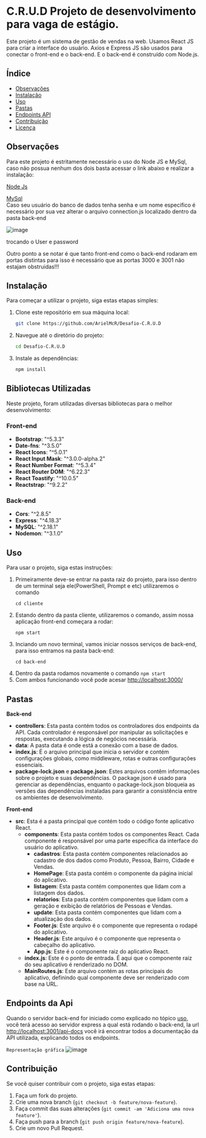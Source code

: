 # C.R.U.D Projeto de desenvolvimento para vaga de estágio.
Este projeto é um sistema de gestão de vendas na web. Usamos React JS para criar a interface do usuário. Axios e Express JS são usados para conectar o front-end e o back-end. E o back-end é construído com Node.js.
## Índice

- [Observações](#observações)
- [Instalação](#instalação)
- [Uso](#uso)
- [Pastas](#Pasta)
- [Endpoints API](#Endpoints)
- [Contribuição](#contribuição)
- [Licença](#licença)

## Observações
Para este projeto é estritamente necessário o uso do Node JS e MySql, caso não possua nenhum dos dois basta acessar o link abaixo e realizar a instalação:

[Node Js](https://nodejs.org/en)

[MySql](https://dev.mysql.com/downloads/workbench/)
</br> 
Caso seu usuário do banco de dados tenha senha e um nome especifico é necessário por sua vez alterar o arquivo connection.js localizado dentro da pasta back-end

![image](https://github.com/ArielMcR/Desafio-C.R.U.D/assets/91798390/08b46e6a-15a7-41f3-b591-df0e27da0055)

trocando o User e password

Outro ponto a se notar é que tanto front-end como o back-end rodaram em portas distintas para isso é necessário que as portas 3000 e 3001 não estajam obstruidas!!!

## Instalação

Para começar a utilizar o projeto, siga estas etapas simples:

1. Clone este repositório em sua máquina local:

    ```bash
    git clone https://github.com/ArielMcR/Desafio-C.R.U.D
    ```

2. Navegue até o diretório do projeto:

    ```bash
    cd Desafio-C.R.U.D
    ```

3. Instale as dependências:

    ```bash
    npm install
    ```
## Bibliotecas Utilizadas

Neste projeto, foram utilizadas diversas bibliotecas para o melhor desenvolvimento:

### Front-end

- **Bootstrap**: "^5.3.3"
- **Date-fns**: "^3.5.0"
- **React Icons**: "^5.0.1"
- **React Input Mask**: "^3.0.0-alpha.2"
- **React Number Format**: "^5.3.4"
- **React Router DOM**: "^6.22.3"
- **React Toastify**: "^10.0.5"
- **Reactstrap**: "^9.2.2"

### Back-end

- **Cors**: "^2.8.5"
- **Express**: "^4.18.3"
- **MySQL**: "^2.18.1"
- **Nodemon**: "^3.1.0"

## Uso

Para usar o projeto, siga estas instruções:

1. Primeiramente deve-se entrar na pasta raiz do projeto, para isso dentro de um terminal seja ele(PowerShell, Prompt e etc) utilizaremos o comando
    ```
    cd cliente
    ````
2. Estando dentro da pasta cliente, utilizaremos o comando, assim nossa aplicação front-end começara a rodar:
    ```
    npm start
    ````
3. Inciando um novo terminal, vamos iniciar nossos serviços de back-end, para isso entramos na pasta back-end:
    ```
    cd back-end
    ````
4. Dentro da pasta rodamos novamente o comando `npm start`
5. Com ambos funcionando você pode acesar [http://localhost:3000/](http://localhost:3000)
## Pastas
**Back-end**
* **controllers**: Esta pasta contém todos os controladores dos endpoints da API. Cada controlador é responsável por manipular as solicitações e respostas, executando a lógica de negócios necessária.
* **data**: A pasta data é onde está a conexão com a base de dados.
* **index.js**: É o arquivo principal que inicia o servidor e contém configurações globais, como middleware, rotas e outras configurações essenciais.
* **package-lock.json** e **package.json**: Estes arquivos contêm informações sobre o projeto e suas dependências. O package.json é usado para gerenciar as dependências, enquanto o package-lock.json bloqueia as versões das dependências instaladas para garantir a consistência entre os ambientes de desenvolvimento.

**Front-end**
- **src**: Esta é a pasta principal que contém todo o código fonte aplicativo React.
    - **components**: Esta pasta contém todos os componentes React. Cada componente é responsável por uma parte específica da interface do usuário do aplicativo.
        - **cadastros**: Esta pasta contém componentes relacionados ao cadastro de dos dados como Produto, Pessoa, Bairro, Cidade e Vendas.
        - **HomePage**: Esta pasta contém o componente da página inicial do aplicativo.
        - **listagem**: Esta pasta contém componentes que lidam com a listagem dos dados.
        - **relatorios**: Esta pasta contém componentes que lidam com a geração e exibição de relatórios de Pessoas e Vendas.
        - **update**: Esta pasta contém componentes que lidam com a atualização dos dados.
        - **Footer.js**: Este arquivo é o componente que representa o rodapé do aplicativo.
        - **Header.js**: Este arquivo é o componente que representa o cabeçalho do aplicativo.
        - **App.js**: Este é o componente raiz do aplicativo React.
    - **index.js**: Este é o ponto de entrada. É aqui que o componente raiz do seu aplicativo é renderizado no DOM.
    - **MainRoutes.js**: Este arquivo contém as rotas principais do  aplicativo, definindo qual componente deve ser renderizado com base na URL.

## Endpoints da Api
Quando o servidor back-end for iniciado como explicado no tópico [uso](#uso), você terá acesso ao servidor express a qual está rodando o back-end, la url [http://localhost:3001/api-docs](http://localhost:3001/api-docs) você irá encontrar todos a documentação da API utilizada, explicando todos os endpoints.

`Representação gráfica`
![image](https://github.com/ArielMcR/Imagens/blob/main/docApi.png)



## Contribuição

Se você quiser contribuir com o projeto, siga estas etapas:

1. Faça um fork do projeto.
2. Crie uma nova branch (`git checkout -b feature/nova-feature`).
3. Faça commit das suas alterações (`git commit -am 'Adiciona uma nova feature'`).
4. Faça push para a branch (`git push origin feature/nova-feature`).
5. Crie um novo Pull Request.


